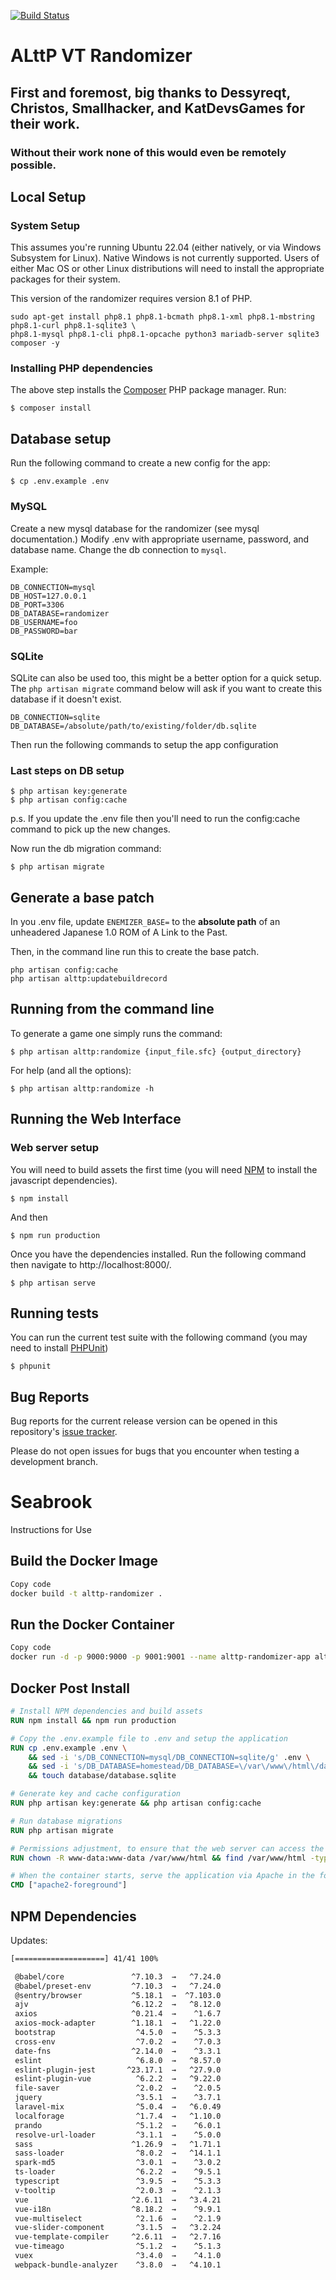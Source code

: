 [![Build Status](https://travis-ci.org/sporchia/alttp_vt_randomizer.svg?branch=master)](https://travis-ci.org/sporchia/alttp_vt_randomizer)

# ALttP VT Randomizer

## First and foremost, big thanks to Dessyreqt, Christos, Smallhacker, and KatDevsGames for their work.
### Without their work none of this would even be remotely possible.

## Local Setup

### System Setup
This assumes you're running Ubuntu 22.04 (either natively, or via Windows Subsystem for Linux).
Native Windows is not currently supported.
Users of either Mac OS or other Linux distributions will need to install the appropriate packages for their system.

This version of the randomizer requires version 8.1 of PHP.

```
sudo apt-get install php8.1 php8.1-bcmath php8.1-xml php8.1-mbstring php8.1-curl php8.1-sqlite3 \
php8.1-mysql php8.1-cli php8.1-opcache python3 mariadb-server sqlite3 composer -y
```

### Installing PHP dependencies
The above step installs the [Composer](https://getcomposer.org/) PHP package manager. Run:

```
$ composer install
```

## Database setup

Run the following command to create a new config for the app:
```
$ cp .env.example .env
```

### MySQL
Create a new mysql database for the randomizer (see mysql documentation.) Modify .env with
appropriate username, password, and database name. Change the db connection to `mysql`.

Example:
```
DB_CONNECTION=mysql
DB_HOST=127.0.0.1
DB_PORT=3306
DB_DATABASE=randomizer
DB_USERNAME=foo
DB_PASSWORD=bar
```

### SQLite
SQLite can also be used too, this might be a better option for a quick setup. The
`php artisan migrate` command below will ask if you want to create this database if
it doesn't exist.

```
DB_CONNECTION=sqlite
DB_DATABASE=/absolute/path/to/existing/folder/db.sqlite
```

Then run the following commands to setup the app configuration

### Last steps on DB setup
```
$ php artisan key:generate
$ php artisan config:cache
```
p.s. If you update the .env file then you'll need to run the config:cache command to pick up the new changes.

Now run the db migration command:

```
$ php artisan migrate
```

## Generate a base patch

In you .env file, update `ENEMIZER_BASE=` to the **absolute path** of an unheadered Japanese 1.0 ROM of A Link to the Past.

Then, in the command line run this to create the base patch.

```
php artisan config:cache
php artisan alttp:updatebuildrecord
```

## Running from the command line
To generate a game one simply runs the command:

```
$ php artisan alttp:randomize {input_file.sfc} {output_directory}
```

For help (and all the options):

```
$ php artisan alttp:randomize -h
```

## Running the Web Interface

### Web server setup
You will need to build assets the first time (you will need [NPM](https://www.npmjs.com/get-npm) to install the javascript dependencies).

```
$ npm install
```

And then

```
$ npm run production
```

Once you have the dependencies installed. Run the following command then navigate to http://localhost:8000/.

```
$ php artisan serve
```

## Running tests
You can run the current test suite with the following command (you may need to install [PHPUnit](https://phpunit.de/))

```
$ phpunit
```

## Bug Reports
Bug reports for the current release version can be opened in this repository's [issue tracker](https://github.com/sporchia/alttp_vt_randomizer/issues).

Please do not open issues for bugs that you encounter when testing a development branch.

# Seabrook

Instructions for Use

## Build the Docker Image

```sh
Copy code
docker build -t alttp-randomizer .
```

## Run the Docker Container

```sh
Copy code
docker run -d -p 9000:9000 -p 9001:9001 --name alttp-randomizer-app alttp-randomizer
```

## Docker Post Install

```Dockerfile
# Install NPM dependencies and build assets
RUN npm install && npm run production

# Copy the .env.example file to .env and setup the application
RUN cp .env.example .env \
    && sed -i 's/DB_CONNECTION=mysql/DB_CONNECTION=sqlite/g' .env \
    && sed -i 's/DB_DATABASE=homestead/DB_DATABASE=\/var\/www\/html\/database\/database.sqlite/g' .env \
    && touch database/database.sqlite

# Generate key and cache configuration
RUN php artisan key:generate && php artisan config:cache

# Run database migrations
RUN php artisan migrate

# Permissions adjustment, to ensure that the web server can access the necessary files
RUN chown -R www-data:www-data /var/www/html && find /var/www/html -type d -exec chmod 755 {} \; && find /var/www/html -type f -exec chmod 644 {} \;

# When the container starts, serve the application via Apache in the foreground
CMD ["apache2-foreground"]
```

## NPM Dependencies

Updates:

```bash
[====================] 41/41 100%

 @babel/core               ^7.10.3  →   ^7.24.0
 @babel/preset-env         ^7.10.3  →   ^7.24.0
 @sentry/browser           ^5.18.1  →  ^7.103.0
 ajv                       ^6.12.2  →   ^8.12.0
 axios                     ^0.21.4  →    ^1.6.7
 axios-mock-adapter        ^1.18.1  →   ^1.22.0
 bootstrap                  ^4.5.0  →    ^5.3.3
 cross-env                  ^7.0.2  →    ^7.0.3
 date-fns                  ^2.14.0  →    ^3.3.1
 eslint                     ^6.8.0  →   ^8.57.0
 eslint-plugin-jest       ^23.17.1  →   ^27.9.0
 eslint-plugin-vue          ^6.2.2  →   ^9.22.0
 file-saver                 ^2.0.2  →    ^2.0.5
 jquery                     ^3.5.1  →    ^3.7.1
 laravel-mix                ^5.0.4  →   ^6.0.49
 localforage                ^1.7.4  →   ^1.10.0
 prando                     ^5.1.2  →    ^6.0.1
 resolve-url-loader         ^3.1.1  →    ^5.0.0
 sass                      ^1.26.9  →   ^1.71.1
 sass-loader                ^8.0.2  →   ^14.1.1
 spark-md5                  ^3.0.1  →    ^3.0.2
 ts-loader                  ^6.2.2  →    ^9.5.1
 typescript                 ^3.9.5  →    ^5.3.3
 v-tooltip                  ^2.0.3  →    ^2.1.3
 vue                       ^2.6.11  →   ^3.4.21
 vue-i18n                  ^8.18.2  →    ^9.9.1
 vue-multiselect            ^2.1.6  →    ^2.1.9
 vue-slider-component       ^3.1.5  →   ^3.2.24
 vue-template-compiler     ^2.6.11  →   ^2.7.16
 vue-timeago                ^5.1.2  →    ^5.1.3
 vuex                       ^3.4.0  →    ^4.1.0
 webpack-bundle-analyzer    ^3.8.0  →   ^4.10.1
 ```